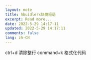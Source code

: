 ```yaml
---
layout: note
title: hbuidlerx快捷短语
excerpt: Read more...
date: 2022-5-29 14:17:11
updated: 2022-5-29 14:17:11
comments: false
lang: zh-CN
---
```


ctrl+d   清除整行
command+k    格式化代码


  